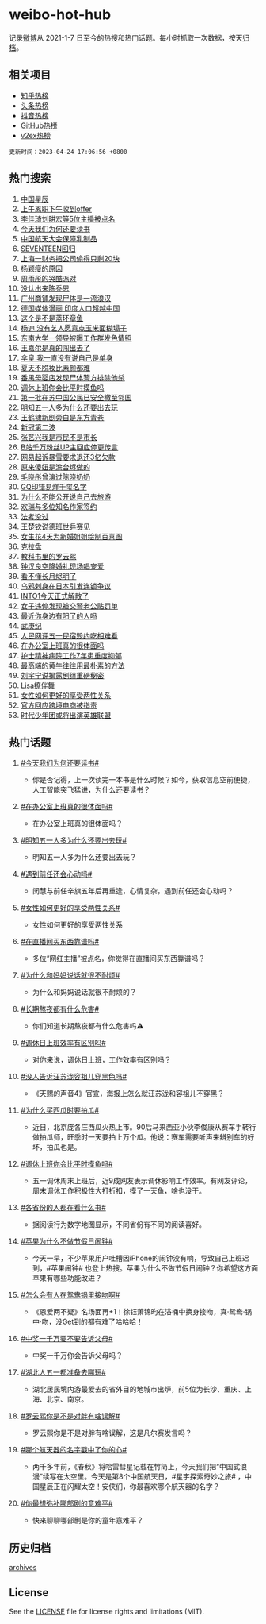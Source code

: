# weibo-hot-hub

记录[微博](https://www.weibo.com)从 2021-1-7 日至今的热搜和热门话题。每小时抓取一次数据，按天[归档](archives)。

## 相关项目

- [知乎热榜](https://github.com/lonnyzhang423/zhihu-hot-hub)
- [头条热榜](https://github.com/lonnyzhang423/toutiao-hot-hub)
- [抖音热榜](https://github.com/lonnyzhang423/douyin-hot-hub)
- [GitHub热榜](https://github.com/lonnyzhang423/github-hot-hub)
- [v2ex热榜](https://github.com/lonnyzhang423/v2ex-hot-hub)


`更新时间：2023-04-24 17:06:56 +0800`

## 热门搜索

1. [中国星辰](https://m.weibo.cn/search?containerid=100103type%3D1%26t%3D10%26q%3D%23%E4%B8%AD%E5%9B%BD%E6%98%9F%E8%BE%B0%23&stream_entry_id=51&isnewpage=1&extparam=seat%3D1%26pos%3D0%26stream_entry_id%3D51%26dgr%3D0%26c_type%3D51%26filter_type%3Drealtimehot%26cate%3D10103%26display_time%3D1682327214%26pre_seqid%3D1682327214914027230225&luicode=10000011&lfid=106003type%253D25%2526t%253D3%2526disable_hot%253D1%2526filter_type%253Drealtimehot)
1. [上午离职下午收到offer](https://m.weibo.cn/search?containerid=100103type%3D1%26t%3D10%26q%3D%23%E4%B8%8A%E5%8D%88%E7%A6%BB%E8%81%8C%E4%B8%8B%E5%8D%88%E6%94%B6%E5%88%B0offer%23&stream_entry_id=31&isnewpage=1&extparam=seat%3D1%26lcate%3D5001%26dgr%3D0%26c_type%3D31%26band_rank%3D1%26q%3D%2523%25E4%25B8%258A%25E5%258D%2588%25E7%25A6%25BB%25E8%2581%258C%25E4%25B8%258B%25E5%258D%2588%25E6%2594%25B6%25E5%2588%25B0offer%2523%26cate%3D5001%26realpos%3D1%26stream_entry_id%3D31%26pos%3D0%26filter_type%3Drealtimehot%26flag%3D1%26display_time%3D1682327214%26pre_seqid%3D1682327214914027230225&luicode=10000011&lfid=106003type%253D25%2526t%253D3%2526disable_hot%253D1%2526filter_type%253Drealtimehot)
1. [李佳琦刘畊宏等5位主播被点名](https://m.weibo.cn/search?containerid=100103type%3D1%26t%3D10%26q%3D%23%E6%9D%8E%E4%BD%B3%E7%90%A6%E5%88%98%E7%95%8A%E5%AE%8F%E7%AD%895%E4%BD%8D%E4%B8%BB%E6%92%AD%E8%A2%AB%E7%82%B9%E5%90%8D%23&stream_entry_id=31&isnewpage=1&extparam=seat%3D1%26lcate%3D5001%26dgr%3D0%26c_type%3D31%26band_rank%3D2%26q%3D%2523%25E6%259D%258E%25E4%25BD%25B3%25E7%2590%25A6%25E5%2588%2598%25E7%2595%258A%25E5%25AE%258F%25E7%25AD%25895%25E4%25BD%258D%25E4%25B8%25BB%25E6%2592%25AD%25E8%25A2%25AB%25E7%2582%25B9%25E5%2590%258D%2523%26cate%3D5001%26realpos%3D2%26stream_entry_id%3D31%26pos%3D1%26filter_type%3Drealtimehot%26flag%3D2%26display_time%3D1682327214%26pre_seqid%3D1682327214914027230225&luicode=10000011&lfid=106003type%253D25%2526t%253D3%2526disable_hot%253D1%2526filter_type%253Drealtimehot)
1. [今天我们为何还要读书](https://m.weibo.cn/search?containerid=100103type%3D1%26t%3D10%26q%3D%23%E4%BB%8A%E5%A4%A9%E6%88%91%E4%BB%AC%E4%B8%BA%E4%BD%95%E8%BF%98%E8%A6%81%E8%AF%BB%E4%B9%A6%23&stream_entry_id=31&isnewpage=1&extparam=seat%3D1%26lcate%3D5001%26dgr%3D0%26c_type%3D31%26band_rank%3D3%26q%3D%2523%25E4%25BB%258A%25E5%25A4%25A9%25E6%2588%2591%25E4%25BB%25AC%25E4%25B8%25BA%25E4%25BD%2595%25E8%25BF%2598%25E8%25A6%2581%25E8%25AF%25BB%25E4%25B9%25A6%2523%26cate%3D5001%26realpos%3D3%26stream_entry_id%3D31%26pos%3D2%26filter_type%3Drealtimehot%26flag%3D0%26display_time%3D1682327214%26pre_seqid%3D1682327214914027230225&luicode=10000011&lfid=106003type%253D25%2526t%253D3%2526disable_hot%253D1%2526filter_type%253Drealtimehot)
1. [中国航天大会保障乳制品](https://m.weibo.cn/search?containerid=100103type%3D1%26t%3D10%26q%3D%23%E4%B8%AD%E5%9B%BD%E8%88%AA%E5%A4%A9%E5%A4%A7%E4%BC%9A%E4%BF%9D%E9%9A%9C%E4%B9%B3%E5%88%B6%E5%93%81%23&stream_entry_id=31&isnewpage=1&extparam=seat%3D1%26lcate%3D5001%26dgr%3D0%26c_type%3D31%26band_rank%3D4%26q%3D%2523%25E4%25B8%25AD%25E5%259B%25BD%25E8%2588%25AA%25E5%25A4%25A9%25E5%25A4%25A7%25E4%25BC%259A%25E4%25BF%259D%25E9%259A%259C%25E4%25B9%25B3%25E5%2588%25B6%25E5%2593%2581%2523%26cate%3D5001%26topic_ad%3D1%26stream_entry_id%3D31%26adid%3D187319%26pos%3D3%26filter_type%3Drealtimehot%26display_time%3D1682327214%26pre_seqid%3D1682327214914027230225&luicode=10000011&lfid=106003type%253D25%2526t%253D3%2526disable_hot%253D1%2526filter_type%253Drealtimehot)
1. [SEVENTEEN回归](https://m.weibo.cn/search?containerid=100103type%3D1%26t%3D10%26q%3DSEVENTEEN%E5%9B%9E%E5%BD%92&stream_entry_id=31&isnewpage=1&extparam=seat%3D1%26lcate%3D5001%26dgr%3D0%26c_type%3D31%26band_rank%3D4%26q%3DSEVENTEEN%25E5%259B%259E%25E5%25BD%2592%26cate%3D5001%26realpos%3D4%26stream_entry_id%3D31%26pos%3D4%26filter_type%3Drealtimehot%26flag%3D1%26display_time%3D1682327214%26pre_seqid%3D1682327214914027230225&luicode=10000011&lfid=106003type%253D25%2526t%253D3%2526disable_hot%253D1%2526filter_type%253Drealtimehot)
1. [上海一财务把公司偷得只剩20块](https://m.weibo.cn/search?containerid=100103type%3D1%26t%3D10%26q%3D%23%E4%B8%8A%E6%B5%B7%E4%B8%80%E8%B4%A2%E5%8A%A1%E6%8A%8A%E5%85%AC%E5%8F%B8%E5%81%B7%E5%BE%97%E5%8F%AA%E5%89%A920%E5%9D%97%23&stream_entry_id=31&isnewpage=1&extparam=seat%3D1%26lcate%3D5001%26dgr%3D0%26c_type%3D31%26band_rank%3D5%26q%3D%2523%25E4%25B8%258A%25E6%25B5%25B7%25E4%25B8%2580%25E8%25B4%25A2%25E5%258A%25A1%25E6%258A%258A%25E5%2585%25AC%25E5%258F%25B8%25E5%2581%25B7%25E5%25BE%2597%25E5%258F%25AA%25E5%2589%25A920%25E5%259D%2597%2523%26cate%3D5001%26realpos%3D5%26stream_entry_id%3D31%26pos%3D5%26filter_type%3Drealtimehot%26flag%3D2%26display_time%3D1682327214%26pre_seqid%3D1682327214914027230225&luicode=10000011&lfid=106003type%253D25%2526t%253D3%2526disable_hot%253D1%2526filter_type%253Drealtimehot)
1. [杨颖瘦的原因](https://m.weibo.cn/search?containerid=100103type%3D1%26t%3D10%26q%3D%23%E6%9D%A8%E9%A2%96%E7%98%A6%E7%9A%84%E5%8E%9F%E5%9B%A0%23&stream_entry_id=31&isnewpage=1&extparam=seat%3D1%26lcate%3D5001%26dgr%3D0%26c_type%3D31%26band_rank%3D6%26q%3D%2523%25E6%259D%25A8%25E9%25A2%2596%25E7%2598%25A6%25E7%259A%2584%25E5%258E%259F%25E5%259B%25A0%2523%26cate%3D5001%26realpos%3D6%26stream_entry_id%3D31%26pos%3D6%26filter_type%3Drealtimehot%26flag%3D2%26display_time%3D1682327214%26pre_seqid%3D1682327214914027230225&luicode=10000011&lfid=106003type%253D25%2526t%253D3%2526disable_hot%253D1%2526filter_type%253Drealtimehot)
1. [周雨彤的哭酷派对](https://m.weibo.cn/search?containerid=100103type%3D1%26t%3D10%26q%3D%23%E5%91%A8%E9%9B%A8%E5%BD%A4%E7%9A%84%E5%93%AD%E9%85%B7%E6%B4%BE%E5%AF%B9%23&stream_entry_id=31&isnewpage=1&extparam=seat%3D1%26lcate%3D5001%26dgr%3D0%26c_type%3D31%26band_rank%3D7%26q%3D%2523%25E5%2591%25A8%25E9%259B%25A8%25E5%25BD%25A4%25E7%259A%2584%25E5%2593%25AD%25E9%2585%25B7%25E6%25B4%25BE%25E5%25AF%25B9%2523%26cate%3D5001%26topic_ad%3D1%26stream_entry_id%3D31%26adid%3D186550%26pos%3D7%26filter_type%3Drealtimehot%26display_time%3D1682327214%26pre_seqid%3D1682327214914027230225&luicode=10000011&lfid=106003type%253D25%2526t%253D3%2526disable_hot%253D1%2526filter_type%253Drealtimehot)
1. [没认出来陈乔恩](https://m.weibo.cn/search?containerid=100103type%3D1%26t%3D10%26q%3D%23%E6%B2%A1%E8%AE%A4%E5%87%BA%E6%9D%A5%E9%99%88%E4%B9%94%E6%81%A9%23&stream_entry_id=31&isnewpage=1&extparam=seat%3D1%26lcate%3D5001%26dgr%3D0%26c_type%3D31%26band_rank%3D7%26q%3D%2523%25E6%25B2%25A1%25E8%25AE%25A4%25E5%2587%25BA%25E6%259D%25A5%25E9%2599%2588%25E4%25B9%2594%25E6%2581%25A9%2523%26cate%3D5001%26realpos%3D7%26stream_entry_id%3D31%26pos%3D8%26filter_type%3Drealtimehot%26flag%3D2%26display_time%3D1682327214%26pre_seqid%3D1682327214914027230225&luicode=10000011&lfid=106003type%253D25%2526t%253D3%2526disable_hot%253D1%2526filter_type%253Drealtimehot)
1. [广州商铺发现尸体是一流浪汉](https://m.weibo.cn/search?containerid=100103type%3D1%26t%3D10%26q%3D%23%E5%B9%BF%E5%B7%9E%E5%95%86%E9%93%BA%E5%8F%91%E7%8E%B0%E5%B0%B8%E4%BD%93%E6%98%AF%E4%B8%80%E6%B5%81%E6%B5%AA%E6%B1%89%23&stream_entry_id=31&isnewpage=1&extparam=seat%3D1%26lcate%3D5001%26dgr%3D0%26c_type%3D31%26band_rank%3D8%26q%3D%2523%25E5%25B9%25BF%25E5%25B7%259E%25E5%2595%2586%25E9%2593%25BA%25E5%258F%2591%25E7%258E%25B0%25E5%25B0%25B8%25E4%25BD%2593%25E6%2598%25AF%25E4%25B8%2580%25E6%25B5%2581%25E6%25B5%25AA%25E6%25B1%2589%2523%26cate%3D5001%26realpos%3D8%26stream_entry_id%3D31%26pos%3D9%26filter_type%3Drealtimehot%26flag%3D0%26display_time%3D1682327214%26pre_seqid%3D1682327214914027230225&luicode=10000011&lfid=106003type%253D25%2526t%253D3%2526disable_hot%253D1%2526filter_type%253Drealtimehot)
1. [德国媒体漫画 印度人口超越中国](https://m.weibo.cn/search?containerid=100103type%3D1%26t%3D10%26q%3D%E5%BE%B7%E5%9B%BD%E5%AA%92%E4%BD%93%E6%BC%AB%E7%94%BB+%E5%8D%B0%E5%BA%A6%E4%BA%BA%E5%8F%A3%E8%B6%85%E8%B6%8A%E4%B8%AD%E5%9B%BD&stream_entry_id=31&isnewpage=1&extparam=seat%3D1%26lcate%3D5001%26dgr%3D0%26c_type%3D31%26band_rank%3D9%26q%3D%25E5%25BE%25B7%25E5%259B%25BD%25E5%25AA%2592%25E4%25BD%2593%25E6%25BC%25AB%25E7%2594%25BB%2520%25E5%258D%25B0%25E5%25BA%25A6%25E4%25BA%25BA%25E5%258F%25A3%25E8%25B6%2585%25E8%25B6%258A%25E4%25B8%25AD%25E5%259B%25BD%26cate%3D5001%26realpos%3D9%26stream_entry_id%3D31%26pos%3D10%26filter_type%3Drealtimehot%26flag%3D1%26display_time%3D1682327214%26pre_seqid%3D1682327214914027230225&luicode=10000011&lfid=106003type%253D25%2526t%253D3%2526disable_hot%253D1%2526filter_type%253Drealtimehot)
1. [这个是不是蓝环章鱼](https://m.weibo.cn/search?containerid=100103type%3D1%26t%3D10%26q%3D%E8%BF%99%E4%B8%AA%E6%98%AF%E4%B8%8D%E6%98%AF%E8%93%9D%E7%8E%AF%E7%AB%A0%E9%B1%BC&stream_entry_id=31&isnewpage=1&extparam=seat%3D1%26lcate%3D5001%26dgr%3D0%26c_type%3D31%26band_rank%3D10%26q%3D%25E8%25BF%2599%25E4%25B8%25AA%25E6%2598%25AF%25E4%25B8%258D%25E6%2598%25AF%25E8%2593%259D%25E7%258E%25AF%25E7%25AB%25A0%25E9%25B1%25BC%26cate%3D5001%26realpos%3D10%26stream_entry_id%3D31%26pos%3D11%26filter_type%3Drealtimehot%26flag%3D0%26display_time%3D1682327214%26pre_seqid%3D1682327214914027230225&luicode=10000011&lfid=106003type%253D25%2526t%253D3%2526disable_hot%253D1%2526filter_type%253Drealtimehot)
1. [杨迪 没有艺人愿意点玉米面糊塌子](https://m.weibo.cn/search?containerid=100103type%3D1%26t%3D10%26q%3D%E6%9D%A8%E8%BF%AA+%E6%B2%A1%E6%9C%89%E8%89%BA%E4%BA%BA%E6%84%BF%E6%84%8F%E7%82%B9%E7%8E%89%E7%B1%B3%E9%9D%A2%E7%B3%8A%E5%A1%8C%E5%AD%90&stream_entry_id=31&isnewpage=1&extparam=seat%3D1%26lcate%3D5001%26dgr%3D0%26c_type%3D31%26band_rank%3D11%26q%3D%25E6%259D%25A8%25E8%25BF%25AA%2520%25E6%25B2%25A1%25E6%259C%2589%25E8%2589%25BA%25E4%25BA%25BA%25E6%2584%25BF%25E6%2584%258F%25E7%2582%25B9%25E7%258E%2589%25E7%25B1%25B3%25E9%259D%25A2%25E7%25B3%258A%25E5%25A1%258C%25E5%25AD%2590%26cate%3D5001%26realpos%3D11%26stream_entry_id%3D31%26pos%3D12%26filter_type%3Drealtimehot%26flag%3D2%26display_time%3D1682327214%26pre_seqid%3D1682327214914027230225&luicode=10000011&lfid=106003type%253D25%2526t%253D3%2526disable_hot%253D1%2526filter_type%253Drealtimehot)
1. [东南大学一领导被曝工作群发色情照](https://m.weibo.cn/search?containerid=100103type%3D1%26t%3D10%26q%3D%23%E4%B8%9C%E5%8D%97%E5%A4%A7%E5%AD%A6%E4%B8%80%E9%A2%86%E5%AF%BC%E8%A2%AB%E6%9B%9D%E5%B7%A5%E4%BD%9C%E7%BE%A4%E5%8F%91%E8%89%B2%E6%83%85%E7%85%A7%23&stream_entry_id=31&isnewpage=1&extparam=seat%3D1%26lcate%3D5001%26dgr%3D0%26c_type%3D31%26band_rank%3D12%26q%3D%2523%25E4%25B8%259C%25E5%258D%2597%25E5%25A4%25A7%25E5%25AD%25A6%25E4%25B8%2580%25E9%25A2%2586%25E5%25AF%25BC%25E8%25A2%25AB%25E6%259B%259D%25E5%25B7%25A5%25E4%25BD%259C%25E7%25BE%25A4%25E5%258F%2591%25E8%2589%25B2%25E6%2583%2585%25E7%2585%25A7%2523%26cate%3D5001%26realpos%3D12%26stream_entry_id%3D31%26pos%3D13%26filter_type%3Drealtimehot%26flag%3D1%26display_time%3D1682327214%26pre_seqid%3D1682327214914027230225&luicode=10000011&lfid=106003type%253D25%2526t%253D3%2526disable_hot%253D1%2526filter_type%253Drealtimehot)
1. [王嘉尔是真的闯出去了](https://m.weibo.cn/search?containerid=100103type%3D1%26t%3D10%26q%3D%23%E7%8E%8B%E5%98%89%E5%B0%94%E6%98%AF%E7%9C%9F%E7%9A%84%E9%97%AF%E5%87%BA%E5%8E%BB%E4%BA%86%23&stream_entry_id=31&isnewpage=1&extparam=seat%3D1%26lcate%3D5001%26dgr%3D0%26c_type%3D31%26band_rank%3D13%26q%3D%2523%25E7%258E%258B%25E5%2598%2589%25E5%25B0%2594%25E6%2598%25AF%25E7%259C%259F%25E7%259A%2584%25E9%2597%25AF%25E5%2587%25BA%25E5%258E%25BB%25E4%25BA%2586%2523%26cate%3D5001%26realpos%3D13%26stream_entry_id%3D31%26pos%3D14%26filter_type%3Drealtimehot%26flag%3D0%26display_time%3D1682327214%26pre_seqid%3D1682327214914027230225&luicode=10000011&lfid=106003type%253D25%2526t%253D3%2526disable_hot%253D1%2526filter_type%253Drealtimehot)
1. [伞皇 我一直没有说自己是单身](https://m.weibo.cn/search?containerid=100103type%3D1%26t%3D10%26q%3D%E4%BC%9E%E7%9A%87+%E6%88%91%E4%B8%80%E7%9B%B4%E6%B2%A1%E6%9C%89%E8%AF%B4%E8%87%AA%E5%B7%B1%E6%98%AF%E5%8D%95%E8%BA%AB&stream_entry_id=31&isnewpage=1&extparam=seat%3D1%26lcate%3D5001%26dgr%3D0%26c_type%3D31%26band_rank%3D14%26q%3D%25E4%25BC%259E%25E7%259A%2587%2520%25E6%2588%2591%25E4%25B8%2580%25E7%259B%25B4%25E6%25B2%25A1%25E6%259C%2589%25E8%25AF%25B4%25E8%2587%25AA%25E5%25B7%25B1%25E6%2598%25AF%25E5%258D%2595%25E8%25BA%25AB%26cate%3D5001%26realpos%3D14%26stream_entry_id%3D31%26pos%3D15%26filter_type%3Drealtimehot%26flag%3D1%26display_time%3D1682327214%26pre_seqid%3D1682327214914027230225&luicode=10000011&lfid=106003type%253D25%2526t%253D3%2526disable_hot%253D1%2526filter_type%253Drealtimehot)
1. [夏天不脱妆比素颜都难](https://m.weibo.cn/search?containerid=100103type%3D1%26t%3D10%26q%3D%23%E5%A4%8F%E5%A4%A9%E4%B8%8D%E8%84%B1%E5%A6%86%E6%AF%94%E7%B4%A0%E9%A2%9C%E9%83%BD%E9%9A%BE%23&stream_entry_id=31&isnewpage=1&extparam=seat%3D1%26lcate%3D5001%26dgr%3D0%26c_type%3D31%26band_rank%3D15%26q%3D%2523%25E5%25A4%258F%25E5%25A4%25A9%25E4%25B8%258D%25E8%2584%25B1%25E5%25A6%2586%25E6%25AF%2594%25E7%25B4%25A0%25E9%25A2%259C%25E9%2583%25BD%25E9%259A%25BE%2523%26cate%3D5001%26realpos%3D15%26stream_entry_id%3D31%26adid%3D187400%26pos%3D16%26filter_type%3Drealtimehot%26flag%3D0%26display_time%3D1682327214%26pre_seqid%3D1682327214914027230225&luicode=10000011&lfid=106003type%253D25%2526t%253D3%2526disable_hot%253D1%2526filter_type%253Drealtimehot)
1. [番禺母婴店发现尸体警方排除他杀](https://m.weibo.cn/search?containerid=100103type%3D1%26t%3D10%26q%3D%23%E7%95%AA%E7%A6%BA%E6%AF%8D%E5%A9%B4%E5%BA%97%E5%8F%91%E7%8E%B0%E5%B0%B8%E4%BD%93%E8%AD%A6%E6%96%B9%E6%8E%92%E9%99%A4%E4%BB%96%E6%9D%80%23&stream_entry_id=31&isnewpage=1&extparam=seat%3D1%26lcate%3D5001%26dgr%3D0%26c_type%3D31%26band_rank%3D16%26q%3D%2523%25E7%2595%25AA%25E7%25A6%25BA%25E6%25AF%258D%25E5%25A9%25B4%25E5%25BA%2597%25E5%258F%2591%25E7%258E%25B0%25E5%25B0%25B8%25E4%25BD%2593%25E8%25AD%25A6%25E6%2596%25B9%25E6%258E%2592%25E9%2599%25A4%25E4%25BB%2596%25E6%259D%2580%2523%26cate%3D5001%26realpos%3D16%26stream_entry_id%3D31%26pos%3D17%26filter_type%3Drealtimehot%26flag%3D1%26display_time%3D1682327214%26pre_seqid%3D1682327214914027230225&luicode=10000011&lfid=106003type%253D25%2526t%253D3%2526disable_hot%253D1%2526filter_type%253Drealtimehot)
1. [调休上班你会比平时摸鱼吗](https://m.weibo.cn/search?containerid=100103type%3D1%26t%3D10%26q%3D%23%E8%B0%83%E4%BC%91%E4%B8%8A%E7%8F%AD%E4%BD%A0%E4%BC%9A%E6%AF%94%E5%B9%B3%E6%97%B6%E6%91%B8%E9%B1%BC%E5%90%97%23&stream_entry_id=31&isnewpage=1&extparam=seat%3D1%26lcate%3D5001%26dgr%3D0%26c_type%3D31%26band_rank%3D17%26q%3D%2523%25E8%25B0%2583%25E4%25BC%2591%25E4%25B8%258A%25E7%258F%25AD%25E4%25BD%25A0%25E4%25BC%259A%25E6%25AF%2594%25E5%25B9%25B3%25E6%2597%25B6%25E6%2591%25B8%25E9%25B1%25BC%25E5%2590%2597%2523%26cate%3D5001%26realpos%3D17%26stream_entry_id%3D31%26pos%3D18%26filter_type%3Drealtimehot%26flag%3D1%26display_time%3D1682327214%26pre_seqid%3D1682327214914027230225&luicode=10000011&lfid=106003type%253D25%2526t%253D3%2526disable_hot%253D1%2526filter_type%253Drealtimehot)
1. [第一批在苏中国公民已安全撤至邻国](https://m.weibo.cn/search?containerid=100103type%3D1%26t%3D10%26q%3D%23%E7%AC%AC%E4%B8%80%E6%89%B9%E5%9C%A8%E8%8B%8F%E4%B8%AD%E5%9B%BD%E5%85%AC%E6%B0%91%E5%B7%B2%E5%AE%89%E5%85%A8%E6%92%A4%E8%87%B3%E9%82%BB%E5%9B%BD%23&stream_entry_id=31&isnewpage=1&extparam=seat%3D1%26lcate%3D5001%26dgr%3D0%26c_type%3D31%26band_rank%3D18%26q%3D%2523%25E7%25AC%25AC%25E4%25B8%2580%25E6%2589%25B9%25E5%259C%25A8%25E8%258B%258F%25E4%25B8%25AD%25E5%259B%25BD%25E5%2585%25AC%25E6%25B0%2591%25E5%25B7%25B2%25E5%25AE%2589%25E5%2585%25A8%25E6%2592%25A4%25E8%2587%25B3%25E9%2582%25BB%25E5%259B%25BD%2523%26cate%3D5001%26realpos%3D18%26stream_entry_id%3D31%26pos%3D19%26filter_type%3Drealtimehot%26flag%3D1%26display_time%3D1682327214%26pre_seqid%3D1682327214914027230225&luicode=10000011&lfid=106003type%253D25%2526t%253D3%2526disable_hot%253D1%2526filter_type%253Drealtimehot)
1. [明知五一人多为什么还要出去玩](https://m.weibo.cn/search?containerid=100103type%3D1%26t%3D10%26q%3D%23%E6%98%8E%E7%9F%A5%E4%BA%94%E4%B8%80%E4%BA%BA%E5%A4%9A%E4%B8%BA%E4%BB%80%E4%B9%88%E8%BF%98%E8%A6%81%E5%87%BA%E5%8E%BB%E7%8E%A9%23&stream_entry_id=31&isnewpage=1&extparam=seat%3D1%26lcate%3D5001%26dgr%3D0%26c_type%3D31%26band_rank%3D19%26q%3D%2523%25E6%2598%258E%25E7%259F%25A5%25E4%25BA%2594%25E4%25B8%2580%25E4%25BA%25BA%25E5%25A4%259A%25E4%25B8%25BA%25E4%25BB%2580%25E4%25B9%2588%25E8%25BF%2598%25E8%25A6%2581%25E5%2587%25BA%25E5%258E%25BB%25E7%258E%25A9%2523%26cate%3D5001%26realpos%3D19%26stream_entry_id%3D31%26pos%3D20%26filter_type%3Drealtimehot%26flag%3D0%26display_time%3D1682327214%26pre_seqid%3D1682327214914027230225&luicode=10000011&lfid=106003type%253D25%2526t%253D3%2526disable_hot%253D1%2526filter_type%253Drealtimehot)
1. [王鹤棣新剧旁白是东方青苍](https://m.weibo.cn/search?containerid=100103type%3D1%26t%3D10%26q%3D%23%E7%8E%8B%E9%B9%A4%E6%A3%A3%E6%96%B0%E5%89%A7%E6%97%81%E7%99%BD%E6%98%AF%E4%B8%9C%E6%96%B9%E9%9D%92%E8%8B%8D%23&stream_entry_id=31&isnewpage=1&extparam=seat%3D1%26lcate%3D5001%26dgr%3D0%26c_type%3D31%26band_rank%3D20%26q%3D%2523%25E7%258E%258B%25E9%25B9%25A4%25E6%25A3%25A3%25E6%2596%25B0%25E5%2589%25A7%25E6%2597%2581%25E7%2599%25BD%25E6%2598%25AF%25E4%25B8%259C%25E6%2596%25B9%25E9%259D%2592%25E8%258B%258D%2523%26cate%3D5001%26realpos%3D20%26stream_entry_id%3D31%26pos%3D21%26filter_type%3Drealtimehot%26flag%3D0%26display_time%3D1682327214%26pre_seqid%3D1682327214914027230225&luicode=10000011&lfid=106003type%253D25%2526t%253D3%2526disable_hot%253D1%2526filter_type%253Drealtimehot)
1. [新冠第二波](https://m.weibo.cn/search?containerid=100103type%3D1%26t%3D10%26q%3D%E6%96%B0%E5%86%A0%E7%AC%AC%E4%BA%8C%E6%B3%A2&stream_entry_id=31&isnewpage=1&extparam=seat%3D1%26lcate%3D5001%26dgr%3D0%26c_type%3D31%26band_rank%3D21%26q%3D%25E6%2596%25B0%25E5%2586%25A0%25E7%25AC%25AC%25E4%25BA%258C%25E6%25B3%25A2%26cate%3D5001%26realpos%3D21%26stream_entry_id%3D31%26pos%3D22%26filter_type%3Drealtimehot%26flag%3D0%26display_time%3D1682327214%26pre_seqid%3D1682327214914027230225&luicode=10000011&lfid=106003type%253D25%2526t%253D3%2526disable_hot%253D1%2526filter_type%253Drealtimehot)
1. [张艺兴我是市民不是市长](https://m.weibo.cn/search?containerid=100103type%3D1%26t%3D10%26q%3D%23%E5%BC%A0%E8%89%BA%E5%85%B4%E6%88%91%E6%98%AF%E5%B8%82%E6%B0%91%E4%B8%8D%E6%98%AF%E5%B8%82%E9%95%BF%23&stream_entry_id=31&isnewpage=1&extparam=seat%3D1%26lcate%3D5001%26dgr%3D0%26c_type%3D31%26band_rank%3D22%26q%3D%2523%25E5%25BC%25A0%25E8%2589%25BA%25E5%2585%25B4%25E6%2588%2591%25E6%2598%25AF%25E5%25B8%2582%25E6%25B0%2591%25E4%25B8%258D%25E6%2598%25AF%25E5%25B8%2582%25E9%2595%25BF%2523%26cate%3D5001%26realpos%3D22%26stream_entry_id%3D31%26pos%3D23%26filter_type%3Drealtimehot%26flag%3D0%26display_time%3D1682327214%26pre_seqid%3D1682327214914027230225&luicode=10000011&lfid=106003type%253D25%2526t%253D3%2526disable_hot%253D1%2526filter_type%253Drealtimehot)
1. [B站千万粉丝UP主回应停更传言](https://m.weibo.cn/search?containerid=100103type%3D1%26t%3D10%26q%3D%23B%E7%AB%99%E5%8D%83%E4%B8%87%E7%B2%89%E4%B8%9DUP%E4%B8%BB%E5%9B%9E%E5%BA%94%E5%81%9C%E6%9B%B4%E4%BC%A0%E8%A8%80%23&stream_entry_id=31&isnewpage=1&extparam=seat%3D1%26lcate%3D5001%26dgr%3D0%26c_type%3D31%26band_rank%3D23%26q%3D%2523B%25E7%25AB%2599%25E5%258D%2583%25E4%25B8%2587%25E7%25B2%2589%25E4%25B8%259DUP%25E4%25B8%25BB%25E5%259B%259E%25E5%25BA%2594%25E5%2581%259C%25E6%259B%25B4%25E4%25BC%25A0%25E8%25A8%2580%2523%26cate%3D5001%26realpos%3D23%26stream_entry_id%3D31%26pos%3D24%26filter_type%3Drealtimehot%26flag%3D0%26display_time%3D1682327214%26pre_seqid%3D1682327214914027230225&luicode=10000011&lfid=106003type%253D25%2526t%253D3%2526disable_hot%253D1%2526filter_type%253Drealtimehot)
1. [网易起诉暴雪要求退还3亿欠款](https://m.weibo.cn/search?containerid=100103type%3D1%26t%3D10%26q%3D%23%E7%BD%91%E6%98%93%E8%B5%B7%E8%AF%89%E6%9A%B4%E9%9B%AA%E8%A6%81%E6%B1%82%E9%80%80%E8%BF%983%E4%BA%BF%E6%AC%A0%E6%AC%BE%23&stream_entry_id=31&isnewpage=1&extparam=seat%3D1%26lcate%3D5001%26dgr%3D0%26c_type%3D31%26band_rank%3D24%26q%3D%2523%25E7%25BD%2591%25E6%2598%2593%25E8%25B5%25B7%25E8%25AF%2589%25E6%259A%25B4%25E9%259B%25AA%25E8%25A6%2581%25E6%25B1%2582%25E9%2580%2580%25E8%25BF%25983%25E4%25BA%25BF%25E6%25AC%25A0%25E6%25AC%25BE%2523%26cate%3D5001%26realpos%3D24%26stream_entry_id%3D31%26pos%3D25%26filter_type%3Drealtimehot%26flag%3D0%26display_time%3D1682327214%26pre_seqid%3D1682327214914027230225&luicode=10000011&lfid=106003type%253D25%2526t%253D3%2526disable_hot%253D1%2526filter_type%253Drealtimehot)
1. [原来傻妞是澹台烬做的](https://m.weibo.cn/search?containerid=100103type%3D1%26t%3D10%26q%3D%23%E5%8E%9F%E6%9D%A5%E5%82%BB%E5%A6%9E%E6%98%AF%E6%BE%B9%E5%8F%B0%E7%83%AC%E5%81%9A%E7%9A%84%23&stream_entry_id=31&isnewpage=1&extparam=seat%3D1%26lcate%3D5001%26dgr%3D0%26c_type%3D31%26band_rank%3D25%26q%3D%2523%25E5%258E%259F%25E6%259D%25A5%25E5%2582%25BB%25E5%25A6%259E%25E6%2598%25AF%25E6%25BE%25B9%25E5%258F%25B0%25E7%2583%25AC%25E5%2581%259A%25E7%259A%2584%2523%26cate%3D5001%26realpos%3D25%26stream_entry_id%3D31%26pos%3D26%26filter_type%3Drealtimehot%26flag%3D1%26display_time%3D1682327214%26pre_seqid%3D1682327214914027230225&luicode=10000011&lfid=106003type%253D25%2526t%253D3%2526disable_hot%253D1%2526filter_type%253Drealtimehot)
1. [毛晓彤曾演过陈晓奶奶](https://m.weibo.cn/search?containerid=100103type%3D1%26t%3D10%26q%3D%23%E6%AF%9B%E6%99%93%E5%BD%A4%E6%9B%BE%E6%BC%94%E8%BF%87%E9%99%88%E6%99%93%E5%A5%B6%E5%A5%B6%23&stream_entry_id=31&isnewpage=1&extparam=seat%3D1%26lcate%3D5001%26dgr%3D0%26c_type%3D31%26band_rank%3D26%26q%3D%2523%25E6%25AF%259B%25E6%2599%2593%25E5%25BD%25A4%25E6%259B%25BE%25E6%25BC%2594%25E8%25BF%2587%25E9%2599%2588%25E6%2599%2593%25E5%25A5%25B6%25E5%25A5%25B6%2523%26cate%3D5001%26realpos%3D26%26stream_entry_id%3D31%26pos%3D27%26filter_type%3Drealtimehot%26flag%3D1%26display_time%3D1682327214%26pre_seqid%3D1682327214914027230225&luicode=10000011&lfid=106003type%253D25%2526t%253D3%2526disable_hot%253D1%2526filter_type%253Drealtimehot)
1. [GQ印错易烊千玺名字](https://m.weibo.cn/search?containerid=100103type%3D1%26t%3D10%26q%3D%23GQ%E5%8D%B0%E9%94%99%E6%98%93%E7%83%8A%E5%8D%83%E7%8E%BA%E5%90%8D%E5%AD%97%23&stream_entry_id=31&isnewpage=1&extparam=seat%3D1%26lcate%3D5001%26dgr%3D0%26c_type%3D31%26band_rank%3D27%26q%3D%2523GQ%25E5%258D%25B0%25E9%2594%2599%25E6%2598%2593%25E7%2583%258A%25E5%258D%2583%25E7%258E%25BA%25E5%2590%258D%25E5%25AD%2597%2523%26cate%3D5001%26realpos%3D27%26stream_entry_id%3D31%26pos%3D28%26filter_type%3Drealtimehot%26flag%3D0%26display_time%3D1682327214%26pre_seqid%3D1682327214914027230225&luicode=10000011&lfid=106003type%253D25%2526t%253D3%2526disable_hot%253D1%2526filter_type%253Drealtimehot)
1. [为什么不能公开说自己去旅游](https://m.weibo.cn/search?containerid=100103type%3D1%26t%3D10%26q%3D%23%E4%B8%BA%E4%BB%80%E4%B9%88%E4%B8%8D%E8%83%BD%E5%85%AC%E5%BC%80%E8%AF%B4%E8%87%AA%E5%B7%B1%E5%8E%BB%E6%97%85%E6%B8%B8%23&stream_entry_id=31&isnewpage=1&extparam=seat%3D1%26lcate%3D5001%26dgr%3D0%26c_type%3D31%26band_rank%3D28%26q%3D%2523%25E4%25B8%25BA%25E4%25BB%2580%25E4%25B9%2588%25E4%25B8%258D%25E8%2583%25BD%25E5%2585%25AC%25E5%25BC%2580%25E8%25AF%25B4%25E8%2587%25AA%25E5%25B7%25B1%25E5%258E%25BB%25E6%2597%2585%25E6%25B8%25B8%2523%26cate%3D5001%26realpos%3D28%26stream_entry_id%3D31%26pos%3D29%26filter_type%3Drealtimehot%26flag%3D1%26display_time%3D1682327214%26pre_seqid%3D1682327214914027230225&luicode=10000011&lfid=106003type%253D25%2526t%253D3%2526disable_hot%253D1%2526filter_type%253Drealtimehot)
1. [欢瑞与多位知名作家签约](https://m.weibo.cn/search?containerid=100103type%3D1%26t%3D10%26q%3D%23%E6%AC%A2%E7%91%9E%E4%B8%8E%E5%A4%9A%E4%BD%8D%E7%9F%A5%E5%90%8D%E4%BD%9C%E5%AE%B6%E7%AD%BE%E7%BA%A6%23&stream_entry_id=31&isnewpage=1&extparam=seat%3D1%26lcate%3D5001%26dgr%3D0%26c_type%3D31%26band_rank%3D29%26q%3D%2523%25E6%25AC%25A2%25E7%2591%259E%25E4%25B8%258E%25E5%25A4%259A%25E4%25BD%258D%25E7%259F%25A5%25E5%2590%258D%25E4%25BD%259C%25E5%25AE%25B6%25E7%25AD%25BE%25E7%25BA%25A6%2523%26cate%3D5001%26realpos%3D29%26stream_entry_id%3D31%26pos%3D30%26filter_type%3Drealtimehot%26flag%3D1%26display_time%3D1682327214%26pre_seqid%3D1682327214914027230225&luicode=10000011&lfid=106003type%253D25%2526t%253D3%2526disable_hot%253D1%2526filter_type%253Drealtimehot)
1. [法考没过](https://m.weibo.cn/search?containerid=100103type%3D1%26t%3D10%26q%3D%E6%B3%95%E8%80%83%E6%B2%A1%E8%BF%87&stream_entry_id=31&isnewpage=1&extparam=seat%3D1%26lcate%3D5001%26dgr%3D0%26c_type%3D31%26band_rank%3D30%26q%3D%25E6%25B3%2595%25E8%2580%2583%25E6%25B2%25A1%25E8%25BF%2587%26cate%3D5001%26realpos%3D30%26stream_entry_id%3D31%26pos%3D31%26filter_type%3Drealtimehot%26flag%3D0%26display_time%3D1682327214%26pre_seqid%3D1682327214914027230225&luicode=10000011&lfid=106003type%253D25%2526t%253D3%2526disable_hot%253D1%2526filter_type%253Drealtimehot)
1. [王楚钦说德班世乒赛见](https://m.weibo.cn/search?containerid=100103type%3D1%26t%3D10%26q%3D%23%E7%8E%8B%E6%A5%9A%E9%92%A6%E8%AF%B4%E5%BE%B7%E7%8F%AD%E4%B8%96%E4%B9%92%E8%B5%9B%E8%A7%81%23&stream_entry_id=31&isnewpage=1&extparam=seat%3D1%26lcate%3D5001%26dgr%3D0%26c_type%3D31%26band_rank%3D31%26q%3D%2523%25E7%258E%258B%25E6%25A5%259A%25E9%2592%25A6%25E8%25AF%25B4%25E5%25BE%25B7%25E7%258F%25AD%25E4%25B8%2596%25E4%25B9%2592%25E8%25B5%259B%25E8%25A7%2581%2523%26cate%3D5001%26realpos%3D31%26stream_entry_id%3D31%26pos%3D32%26filter_type%3Drealtimehot%26flag%3D1%26display_time%3D1682327214%26pre_seqid%3D1682327214914027230225&luicode=10000011&lfid=106003type%253D25%2526t%253D3%2526disable_hot%253D1%2526filter_type%253Drealtimehot)
1. [女生花4天为新婚姐姐绘制百喜图](https://m.weibo.cn/search?containerid=100103type%3D1%26t%3D10%26q%3D%23%E5%A5%B3%E7%94%9F%E8%8A%B14%E5%A4%A9%E4%B8%BA%E6%96%B0%E5%A9%9A%E5%A7%90%E5%A7%90%E7%BB%98%E5%88%B6%E7%99%BE%E5%96%9C%E5%9B%BE%23&stream_entry_id=31&isnewpage=1&extparam=seat%3D1%26lcate%3D5001%26dgr%3D0%26c_type%3D31%26band_rank%3D32%26q%3D%2523%25E5%25A5%25B3%25E7%2594%259F%25E8%258A%25B14%25E5%25A4%25A9%25E4%25B8%25BA%25E6%2596%25B0%25E5%25A9%259A%25E5%25A7%2590%25E5%25A7%2590%25E7%25BB%2598%25E5%2588%25B6%25E7%2599%25BE%25E5%2596%259C%25E5%259B%25BE%2523%26cate%3D5001%26realpos%3D32%26stream_entry_id%3D31%26pos%3D33%26filter_type%3Drealtimehot%26flag%3D1%26display_time%3D1682327214%26pre_seqid%3D1682327214914027230225&luicode=10000011&lfid=106003type%253D25%2526t%253D3%2526disable_hot%253D1%2526filter_type%253Drealtimehot)
1. [克拉盘](https://m.weibo.cn/search?containerid=100103type%3D1%26t%3D10%26q%3D%E5%85%8B%E6%8B%89%E7%9B%98&stream_entry_id=31&isnewpage=1&extparam=seat%3D1%26lcate%3D5001%26dgr%3D0%26c_type%3D31%26band_rank%3D33%26q%3D%25E5%2585%258B%25E6%258B%2589%25E7%259B%2598%26cate%3D5001%26realpos%3D33%26stream_entry_id%3D31%26pos%3D34%26filter_type%3Drealtimehot%26flag%3D1%26display_time%3D1682327214%26pre_seqid%3D1682327214914027230225&luicode=10000011&lfid=106003type%253D25%2526t%253D3%2526disable_hot%253D1%2526filter_type%253Drealtimehot)
1. [教科书里的罗云熙](https://m.weibo.cn/search?containerid=100103type%3D1%26t%3D10%26q%3D%23%E6%95%99%E7%A7%91%E4%B9%A6%E9%87%8C%E7%9A%84%E7%BD%97%E4%BA%91%E7%86%99%23&stream_entry_id=31&isnewpage=1&extparam=seat%3D1%26lcate%3D5001%26dgr%3D0%26c_type%3D31%26band_rank%3D34%26q%3D%2523%25E6%2595%2599%25E7%25A7%2591%25E4%25B9%25A6%25E9%2587%258C%25E7%259A%2584%25E7%25BD%2597%25E4%25BA%2591%25E7%2586%2599%2523%26cate%3D5001%26realpos%3D34%26stream_entry_id%3D31%26pos%3D35%26filter_type%3Drealtimehot%26flag%3D0%26display_time%3D1682327214%26pre_seqid%3D1682327214914027230225&luicode=10000011&lfid=106003type%253D25%2526t%253D3%2526disable_hot%253D1%2526filter_type%253Drealtimehot)
1. [钟汉良空降婚礼现场唱宠爱](https://m.weibo.cn/search?containerid=100103type%3D1%26t%3D10%26q%3D%23%E9%92%9F%E6%B1%89%E8%89%AF%E7%A9%BA%E9%99%8D%E5%A9%9A%E7%A4%BC%E7%8E%B0%E5%9C%BA%E5%94%B1%E5%AE%A0%E7%88%B1%23&stream_entry_id=31&isnewpage=1&extparam=seat%3D1%26lcate%3D5001%26dgr%3D0%26c_type%3D31%26band_rank%3D35%26q%3D%2523%25E9%2592%259F%25E6%25B1%2589%25E8%2589%25AF%25E7%25A9%25BA%25E9%2599%258D%25E5%25A9%259A%25E7%25A4%25BC%25E7%258E%25B0%25E5%259C%25BA%25E5%2594%25B1%25E5%25AE%25A0%25E7%2588%25B1%2523%26cate%3D5001%26realpos%3D35%26stream_entry_id%3D31%26pos%3D36%26filter_type%3Drealtimehot%26flag%3D1%26display_time%3D1682327214%26pre_seqid%3D1682327214914027230225&luicode=10000011&lfid=106003type%253D25%2526t%253D3%2526disable_hot%253D1%2526filter_type%253Drealtimehot)
1. [看不懂长月烬明了](https://m.weibo.cn/search?containerid=100103type%3D1%26t%3D10%26q%3D%23%E7%9C%8B%E4%B8%8D%E6%87%82%E9%95%BF%E6%9C%88%E7%83%AC%E6%98%8E%E4%BA%86%23&stream_entry_id=31&isnewpage=1&extparam=seat%3D1%26lcate%3D5001%26dgr%3D0%26c_type%3D31%26band_rank%3D36%26q%3D%2523%25E7%259C%258B%25E4%25B8%258D%25E6%2587%2582%25E9%2595%25BF%25E6%259C%2588%25E7%2583%25AC%25E6%2598%258E%25E4%25BA%2586%2523%26cate%3D5001%26realpos%3D36%26stream_entry_id%3D31%26pos%3D37%26filter_type%3Drealtimehot%26flag%3D0%26display_time%3D1682327214%26pre_seqid%3D1682327214914027230225&luicode=10000011&lfid=106003type%253D25%2526t%253D3%2526disable_hot%253D1%2526filter_type%253Drealtimehot)
1. [乌鸦刺身在日本引发连锁争议](https://m.weibo.cn/search?containerid=100103type%3D1%26t%3D10%26q%3D%23%E4%B9%8C%E9%B8%A6%E5%88%BA%E8%BA%AB%E5%9C%A8%E6%97%A5%E6%9C%AC%E5%BC%95%E5%8F%91%E8%BF%9E%E9%94%81%E4%BA%89%E8%AE%AE%23&stream_entry_id=31&isnewpage=1&extparam=seat%3D1%26lcate%3D5001%26dgr%3D0%26c_type%3D31%26band_rank%3D37%26q%3D%2523%25E4%25B9%258C%25E9%25B8%25A6%25E5%2588%25BA%25E8%25BA%25AB%25E5%259C%25A8%25E6%2597%25A5%25E6%259C%25AC%25E5%25BC%2595%25E5%258F%2591%25E8%25BF%259E%25E9%2594%2581%25E4%25BA%2589%25E8%25AE%25AE%2523%26cate%3D5001%26realpos%3D37%26stream_entry_id%3D31%26pos%3D38%26filter_type%3Drealtimehot%26flag%3D0%26display_time%3D1682327214%26pre_seqid%3D1682327214914027230225&luicode=10000011&lfid=106003type%253D25%2526t%253D3%2526disable_hot%253D1%2526filter_type%253Drealtimehot)
1. [INTO1今天正式解散了](https://m.weibo.cn/search?containerid=100103type%3D1%26t%3D10%26q%3D%23INTO1%E4%BB%8A%E5%A4%A9%E6%AD%A3%E5%BC%8F%E8%A7%A3%E6%95%A3%E4%BA%86%23&stream_entry_id=31&isnewpage=1&extparam=seat%3D1%26lcate%3D5001%26dgr%3D0%26c_type%3D31%26band_rank%3D38%26q%3D%2523INTO1%25E4%25BB%258A%25E5%25A4%25A9%25E6%25AD%25A3%25E5%25BC%258F%25E8%25A7%25A3%25E6%2595%25A3%25E4%25BA%2586%2523%26cate%3D5001%26realpos%3D38%26stream_entry_id%3D31%26pos%3D39%26filter_type%3Drealtimehot%26flag%3D0%26display_time%3D1682327214%26pre_seqid%3D1682327214914027230225&luicode=10000011&lfid=106003type%253D25%2526t%253D3%2526disable_hot%253D1%2526filter_type%253Drealtimehot)
1. [女子违停发现被交警老公贴罚单](https://m.weibo.cn/search?containerid=100103type%3D1%26t%3D10%26q%3D%23%E5%A5%B3%E5%AD%90%E8%BF%9D%E5%81%9C%E5%8F%91%E7%8E%B0%E8%A2%AB%E4%BA%A4%E8%AD%A6%E8%80%81%E5%85%AC%E8%B4%B4%E7%BD%9A%E5%8D%95%23&stream_entry_id=31&isnewpage=1&extparam=seat%3D1%26lcate%3D5001%26dgr%3D0%26c_type%3D31%26band_rank%3D39%26q%3D%2523%25E5%25A5%25B3%25E5%25AD%2590%25E8%25BF%259D%25E5%2581%259C%25E5%258F%2591%25E7%258E%25B0%25E8%25A2%25AB%25E4%25BA%25A4%25E8%25AD%25A6%25E8%2580%2581%25E5%2585%25AC%25E8%25B4%25B4%25E7%25BD%259A%25E5%258D%2595%2523%26cate%3D5001%26realpos%3D39%26stream_entry_id%3D31%26pos%3D40%26filter_type%3Drealtimehot%26flag%3D1%26display_time%3D1682327214%26pre_seqid%3D1682327214914027230225&luicode=10000011&lfid=106003type%253D25%2526t%253D3%2526disable_hot%253D1%2526filter_type%253Drealtimehot)
1. [最近你身边有阳了的人吗](https://m.weibo.cn/search?containerid=100103type%3D1%26t%3D10%26q%3D%23%E6%9C%80%E8%BF%91%E4%BD%A0%E8%BA%AB%E8%BE%B9%E6%9C%89%E9%98%B3%E4%BA%86%E7%9A%84%E4%BA%BA%E5%90%97%23&stream_entry_id=31&isnewpage=1&extparam=seat%3D1%26lcate%3D5001%26dgr%3D0%26c_type%3D31%26band_rank%3D40%26q%3D%2523%25E6%259C%2580%25E8%25BF%2591%25E4%25BD%25A0%25E8%25BA%25AB%25E8%25BE%25B9%25E6%259C%2589%25E9%2598%25B3%25E4%25BA%2586%25E7%259A%2584%25E4%25BA%25BA%25E5%2590%2597%2523%26cate%3D5001%26realpos%3D40%26stream_entry_id%3D31%26pos%3D41%26filter_type%3Drealtimehot%26flag%3D0%26display_time%3D1682327214%26pre_seqid%3D1682327214914027230225&luicode=10000011&lfid=106003type%253D25%2526t%253D3%2526disable_hot%253D1%2526filter_type%253Drealtimehot)
1. [武庚纪](https://m.weibo.cn/search?containerid=100103type%3D1%26t%3D10%26q%3D%E6%AD%A6%E5%BA%9A%E7%BA%AA&stream_entry_id=31&isnewpage=1&extparam=seat%3D1%26lcate%3D5001%26dgr%3D0%26c_type%3D31%26band_rank%3D41%26q%3D%25E6%25AD%25A6%25E5%25BA%259A%25E7%25BA%25AA%26cate%3D5001%26realpos%3D41%26stream_entry_id%3D31%26pos%3D42%26filter_type%3Drealtimehot%26flag%3D0%26display_time%3D1682327214%26pre_seqid%3D1682327214914027230225&luicode=10000011&lfid=106003type%253D25%2526t%253D3%2526disable_hot%253D1%2526filter_type%253Drealtimehot)
1. [人民网评五一民宿毁约吃相难看](https://m.weibo.cn/search?containerid=100103type%3D1%26t%3D10%26q%3D%23%E4%BA%BA%E6%B0%91%E7%BD%91%E8%AF%84%E4%BA%94%E4%B8%80%E6%B0%91%E5%AE%BF%E6%AF%81%E7%BA%A6%E5%90%83%E7%9B%B8%E9%9A%BE%E7%9C%8B%23&stream_entry_id=31&isnewpage=1&extparam=seat%3D1%26lcate%3D5001%26dgr%3D0%26c_type%3D31%26band_rank%3D42%26q%3D%2523%25E4%25BA%25BA%25E6%25B0%2591%25E7%25BD%2591%25E8%25AF%2584%25E4%25BA%2594%25E4%25B8%2580%25E6%25B0%2591%25E5%25AE%25BF%25E6%25AF%2581%25E7%25BA%25A6%25E5%2590%2583%25E7%259B%25B8%25E9%259A%25BE%25E7%259C%258B%2523%26cate%3D5001%26realpos%3D42%26stream_entry_id%3D31%26pos%3D43%26filter_type%3Drealtimehot%26flag%3D0%26display_time%3D1682327214%26pre_seqid%3D1682327214914027230225&luicode=10000011&lfid=106003type%253D25%2526t%253D3%2526disable_hot%253D1%2526filter_type%253Drealtimehot)
1. [在办公室上班真的很体面吗](https://m.weibo.cn/search?containerid=100103type%3D1%26t%3D10%26q%3D%23%E5%9C%A8%E5%8A%9E%E5%85%AC%E5%AE%A4%E4%B8%8A%E7%8F%AD%E7%9C%9F%E7%9A%84%E5%BE%88%E4%BD%93%E9%9D%A2%E5%90%97%23&stream_entry_id=31&isnewpage=1&extparam=seat%3D1%26lcate%3D5001%26dgr%3D0%26c_type%3D31%26band_rank%3D43%26q%3D%2523%25E5%259C%25A8%25E5%258A%259E%25E5%2585%25AC%25E5%25AE%25A4%25E4%25B8%258A%25E7%258F%25AD%25E7%259C%259F%25E7%259A%2584%25E5%25BE%2588%25E4%25BD%2593%25E9%259D%25A2%25E5%2590%2597%2523%26cate%3D5001%26realpos%3D43%26stream_entry_id%3D31%26pos%3D44%26filter_type%3Drealtimehot%26flag%3D0%26display_time%3D1682327214%26pre_seqid%3D1682327214914027230225&luicode=10000011&lfid=106003type%253D25%2526t%253D3%2526disable_hot%253D1%2526filter_type%253Drealtimehot)
1. [护士精神病院工作7年患重度抑郁](https://m.weibo.cn/search?containerid=100103type%3D1%26t%3D10%26q%3D%23%E6%8A%A4%E5%A3%AB%E7%B2%BE%E7%A5%9E%E7%97%85%E9%99%A2%E5%B7%A5%E4%BD%9C7%E5%B9%B4%E6%82%A3%E9%87%8D%E5%BA%A6%E6%8A%91%E9%83%81%23&stream_entry_id=31&isnewpage=1&extparam=seat%3D1%26lcate%3D5001%26dgr%3D0%26c_type%3D31%26band_rank%3D44%26q%3D%2523%25E6%258A%25A4%25E5%25A3%25AB%25E7%25B2%25BE%25E7%25A5%259E%25E7%2597%2585%25E9%2599%25A2%25E5%25B7%25A5%25E4%25BD%259C7%25E5%25B9%25B4%25E6%2582%25A3%25E9%2587%258D%25E5%25BA%25A6%25E6%258A%2591%25E9%2583%2581%2523%26cate%3D5001%26realpos%3D44%26stream_entry_id%3D31%26pos%3D45%26filter_type%3Drealtimehot%26flag%3D0%26display_time%3D1682327214%26pre_seqid%3D1682327214914027230225&luicode=10000011&lfid=106003type%253D25%2526t%253D3%2526disable_hot%253D1%2526filter_type%253Drealtimehot)
1. [最高端的黄牛往往用最朴素的方法](https://m.weibo.cn/search?containerid=100103type%3D1%26t%3D10%26q%3D%23%E6%9C%80%E9%AB%98%E7%AB%AF%E7%9A%84%E9%BB%84%E7%89%9B%E5%BE%80%E5%BE%80%E7%94%A8%E6%9C%80%E6%9C%B4%E7%B4%A0%E7%9A%84%E6%96%B9%E6%B3%95%23&stream_entry_id=31&isnewpage=1&extparam=seat%3D1%26lcate%3D5001%26dgr%3D0%26c_type%3D31%26band_rank%3D45%26q%3D%2523%25E6%259C%2580%25E9%25AB%2598%25E7%25AB%25AF%25E7%259A%2584%25E9%25BB%2584%25E7%2589%259B%25E5%25BE%2580%25E5%25BE%2580%25E7%2594%25A8%25E6%259C%2580%25E6%259C%25B4%25E7%25B4%25A0%25E7%259A%2584%25E6%2596%25B9%25E6%25B3%2595%2523%26cate%3D5001%26realpos%3D45%26stream_entry_id%3D31%26pos%3D46%26filter_type%3Drealtimehot%26flag%3D0%26display_time%3D1682327214%26pre_seqid%3D1682327214914027230225&luicode=10000011&lfid=106003type%253D25%2526t%253D3%2526disable_hot%253D1%2526filter_type%253Drealtimehot)
1. [刘宇宁说揭露剧组重磅秘密](https://m.weibo.cn/search?containerid=100103type%3D1%26t%3D10%26q%3D%23%E5%88%98%E5%AE%87%E5%AE%81%E8%AF%B4%E6%8F%AD%E9%9C%B2%E5%89%A7%E7%BB%84%E9%87%8D%E7%A3%85%E7%A7%98%E5%AF%86%23&stream_entry_id=31&isnewpage=1&extparam=seat%3D1%26lcate%3D5001%26dgr%3D0%26c_type%3D31%26band_rank%3D46%26q%3D%2523%25E5%2588%2598%25E5%25AE%2587%25E5%25AE%2581%25E8%25AF%25B4%25E6%258F%25AD%25E9%259C%25B2%25E5%2589%25A7%25E7%25BB%2584%25E9%2587%258D%25E7%25A3%2585%25E7%25A7%2598%25E5%25AF%2586%2523%26cate%3D5001%26realpos%3D46%26stream_entry_id%3D31%26pos%3D47%26filter_type%3Drealtimehot%26flag%3D1%26display_time%3D1682327214%26pre_seqid%3D1682327214914027230225&luicode=10000011&lfid=106003type%253D25%2526t%253D3%2526disable_hot%253D1%2526filter_type%253Drealtimehot)
1. [Lisa撩伴舞](https://m.weibo.cn/search?containerid=100103type%3D1%26t%3D10%26q%3D%23Lisa%E6%92%A9%E4%BC%B4%E8%88%9E%23&stream_entry_id=31&isnewpage=1&extparam=seat%3D1%26lcate%3D5001%26dgr%3D0%26c_type%3D31%26band_rank%3D47%26q%3D%2523Lisa%25E6%2592%25A9%25E4%25BC%25B4%25E8%2588%259E%2523%26cate%3D5001%26realpos%3D47%26stream_entry_id%3D31%26pos%3D48%26filter_type%3Drealtimehot%26flag%3D0%26display_time%3D1682327214%26pre_seqid%3D1682327214914027230225&luicode=10000011&lfid=106003type%253D25%2526t%253D3%2526disable_hot%253D1%2526filter_type%253Drealtimehot)
1. [女性如何更好的享受两性关系](https://m.weibo.cn/search?containerid=100103type%3D1%26t%3D10%26q%3D%23%E5%A5%B3%E6%80%A7%E5%A6%82%E4%BD%95%E6%9B%B4%E5%A5%BD%E7%9A%84%E4%BA%AB%E5%8F%97%E4%B8%A4%E6%80%A7%E5%85%B3%E7%B3%BB%23&stream_entry_id=31&isnewpage=1&extparam=seat%3D1%26lcate%3D5001%26dgr%3D0%26c_type%3D31%26band_rank%3D48%26q%3D%2523%25E5%25A5%25B3%25E6%2580%25A7%25E5%25A6%2582%25E4%25BD%2595%25E6%259B%25B4%25E5%25A5%25BD%25E7%259A%2584%25E4%25BA%25AB%25E5%258F%2597%25E4%25B8%25A4%25E6%2580%25A7%25E5%2585%25B3%25E7%25B3%25BB%2523%26cate%3D5001%26realpos%3D48%26stream_entry_id%3D31%26pos%3D49%26filter_type%3Drealtimehot%26flag%3D0%26display_time%3D1682327214%26pre_seqid%3D1682327214914027230225&luicode=10000011&lfid=106003type%253D25%2526t%253D3%2526disable_hot%253D1%2526filter_type%253Drealtimehot)
1. [官方回应跨境电商被指责](https://m.weibo.cn/search?containerid=100103type%3D1%26t%3D10%26q%3D%23%E5%AE%98%E6%96%B9%E5%9B%9E%E5%BA%94%E8%B7%A8%E5%A2%83%E7%94%B5%E5%95%86%E8%A2%AB%E6%8C%87%E8%B4%A3%23&stream_entry_id=31&isnewpage=1&extparam=seat%3D1%26lcate%3D5001%26dgr%3D0%26c_type%3D31%26band_rank%3D49%26q%3D%2523%25E5%25AE%2598%25E6%2596%25B9%25E5%259B%259E%25E5%25BA%2594%25E8%25B7%25A8%25E5%25A2%2583%25E7%2594%25B5%25E5%2595%2586%25E8%25A2%25AB%25E6%258C%2587%25E8%25B4%25A3%2523%26cate%3D5001%26realpos%3D49%26stream_entry_id%3D31%26adid%3D187457%26pos%3D50%26filter_type%3Drealtimehot%26flag%3D0%26display_time%3D1682327214%26pre_seqid%3D1682327214914027230225&luicode=10000011&lfid=106003type%253D25%2526t%253D3%2526disable_hot%253D1%2526filter_type%253Drealtimehot)
1. [时代少年团或将出演英雄联盟](https://m.weibo.cn/search?containerid=100103type%3D1%26t%3D10%26q%3D%23%E6%97%B6%E4%BB%A3%E5%B0%91%E5%B9%B4%E5%9B%A2%E6%88%96%E5%B0%86%E5%87%BA%E6%BC%94%E8%8B%B1%E9%9B%84%E8%81%94%E7%9B%9F%23&stream_entry_id=31&isnewpage=1&extparam=seat%3D1%26lcate%3D5001%26dgr%3D0%26c_type%3D31%26band_rank%3D50%26q%3D%2523%25E6%2597%25B6%25E4%25BB%25A3%25E5%25B0%2591%25E5%25B9%25B4%25E5%259B%25A2%25E6%2588%2596%25E5%25B0%2586%25E5%2587%25BA%25E6%25BC%2594%25E8%258B%25B1%25E9%259B%2584%25E8%2581%2594%25E7%259B%259F%2523%26cate%3D5001%26realpos%3D50%26stream_entry_id%3D31%26pos%3D51%26filter_type%3Drealtimehot%26flag%3D0%26display_time%3D1682327214%26pre_seqid%3D1682327214914027230225&luicode=10000011&lfid=106003type%253D25%2526t%253D3%2526disable_hot%253D1%2526filter_type%253Drealtimehot)

## 热门话题

1. [#今天我们为何还要读书#](https://m.weibo.cn/search?containerid=231522type%3D1%26t%3D10%26q%3D%23%E4%BB%8A%E5%A4%A9%E6%88%91%E4%BB%AC%E4%B8%BA%E4%BD%95%E8%BF%98%E8%A6%81%E8%AF%BB%E4%B9%A6%23&stream_entry_id=128&isnewpage=1&extparam=seat%3D1%26lcate%3D5004%26cate%3D5004%26unitid%3D1682241127723%26pos%3D1-0-0%26c_type%3D128%26dgr%3D0%26display_time%3D1682327216%26pre_seqid%3D168232721613103241019&luicode=10000011&lfid=231648_-_4)
    - 你是否记得，上一次读完一本书是什么时候？如今，获取信息空前便捷，人工智能突飞猛进，为什么还要读书？

1. [#在办公室上班真的很体面吗#](https://m.weibo.cn/search?containerid=231522type%3D1%26t%3D10%26q%3D%23%E5%9C%A8%E5%8A%9E%E5%85%AC%E5%AE%A4%E4%B8%8A%E7%8F%AD%E7%9C%9F%E7%9A%84%E5%BE%88%E4%BD%93%E9%9D%A2%E5%90%97%23&stream_entry_id=128&isnewpage=1&extparam=seat%3D1%26lcate%3D5004%26cate%3D5004%26unitid%3D1682306854105%26pos%3D1-0-1%26c_type%3D128%26dgr%3D0%26display_time%3D1682327216%26pre_seqid%3D168232721613103241019&luicode=10000011&lfid=231648_-_4)
    - 在办公室上班真的很体面吗？

1. [#明知五一人多为什么还要出去玩#](https://m.weibo.cn/search?containerid=231522type%3D1%26t%3D10%26q%3D%23%E6%98%8E%E7%9F%A5%E4%BA%94%E4%B8%80%E4%BA%BA%E5%A4%9A%E4%B8%BA%E4%BB%80%E4%B9%88%E8%BF%98%E8%A6%81%E5%87%BA%E5%8E%BB%E7%8E%A9%23&stream_entry_id=128&isnewpage=1&extparam=seat%3D1%26lcate%3D5004%26cate%3D5004%26unitid%3D1682309257837%26pos%3D1-0-2%26c_type%3D128%26dgr%3D0%26display_time%3D1682327216%26pre_seqid%3D168232721613103241019&luicode=10000011&lfid=231648_-_4)
    - 明知五一人多为什么还要出去玩？

1. [#遇到前任还会心动吗#](https://m.weibo.cn/search?containerid=231522type%3D1%26t%3D10%26q%3D%23%E9%81%87%E5%88%B0%E5%89%8D%E4%BB%BB%E8%BF%98%E4%BC%9A%E5%BF%83%E5%8A%A8%E5%90%97%23&stream_entry_id=128&isnewpage=1&extparam=seat%3D1%26lcate%3D5004%26cate%3D5004%26unitid%3D1682312572268%26pos%3D1-0-3%26c_type%3D128%26dgr%3D0%26display_time%3D1682327216%26pre_seqid%3D168232721613103241019&luicode=10000011&lfid=231648_-_4)
    - 闵慧与前任辛旗五年后再重逢，心情复杂，遇到前任还会心动吗？

1. [#女性如何更好的享受两性关系#](https://m.weibo.cn/search?containerid=231522type%3D1%26t%3D10%26q%3D%23%E5%A5%B3%E6%80%A7%E5%A6%82%E4%BD%95%E6%9B%B4%E5%A5%BD%E7%9A%84%E4%BA%AB%E5%8F%97%E4%B8%A4%E6%80%A7%E5%85%B3%E7%B3%BB%23&stream_entry_id=128&isnewpage=1&extparam=seat%3D1%26lcate%3D5004%26cate%3D5004%26unitid%3D1682310754186%26pos%3D1-0-4%26c_type%3D128%26dgr%3D0%26display_time%3D1682327216%26pre_seqid%3D168232721613103241019&luicode=10000011&lfid=231648_-_4)
    - 女性如何更好的享受两性关系

1. [#在直播间买东西靠谱吗#](https://m.weibo.cn/search?containerid=231522type%3D1%26t%3D10%26q%3D%23%E5%9C%A8%E7%9B%B4%E6%92%AD%E9%97%B4%E4%B9%B0%E4%B8%9C%E8%A5%BF%E9%9D%A0%E8%B0%B1%E5%90%97%23&stream_entry_id=128&isnewpage=1&extparam=seat%3D1%26lcate%3D5004%26cate%3D5004%26unitid%3D1682319778401%26pos%3D1-0-5%26c_type%3D128%26dgr%3D0%26display_time%3D1682327216%26pre_seqid%3D168232721613103241019&luicode=10000011&lfid=231648_-_4)
    - 多位“网红主播”被点名，你觉得在直播间买东西靠谱吗？

1. [#为什么和妈妈说话就很不耐烦#](https://m.weibo.cn/search?containerid=231522type%3D1%26t%3D10%26q%3D%23%E4%B8%BA%E4%BB%80%E4%B9%88%E5%92%8C%E5%A6%88%E5%A6%88%E8%AF%B4%E8%AF%9D%E5%B0%B1%E5%BE%88%E4%B8%8D%E8%80%90%E7%83%A6%23&stream_entry_id=128&isnewpage=1&extparam=seat%3D1%26lcate%3D5004%26cate%3D5004%26unitid%3D1682308640681%26pos%3D1-0-6%26c_type%3D128%26dgr%3D0%26display_time%3D1682327216%26pre_seqid%3D168232721613103241019&luicode=10000011&lfid=231648_-_4)
    - 为什么和妈妈说话就很不耐烦的？

1. [#长期熬夜都有什么危害#](https://m.weibo.cn/search?containerid=231522type%3D1%26t%3D10%26q%3D%23%E9%95%BF%E6%9C%9F%E7%86%AC%E5%A4%9C%E9%83%BD%E6%9C%89%E4%BB%80%E4%B9%88%E5%8D%B1%E5%AE%B3%23&stream_entry_id=128&isnewpage=1&extparam=seat%3D1%26lcate%3D5004%26cate%3D5004%26unitid%3D1682253439587%26pos%3D1-0-7%26c_type%3D128%26dgr%3D0%26display_time%3D1682327216%26pre_seqid%3D168232721613103241019&luicode=10000011&lfid=231648_-_4)
    - 你们知道长期熬夜都有什么危害吗⚠️

1. [#调休日上班效率有区别吗#](https://m.weibo.cn/search?containerid=231522type%3D1%26t%3D10%26q%3D%23%E8%B0%83%E4%BC%91%E6%97%A5%E4%B8%8A%E7%8F%AD%E6%95%88%E7%8E%87%E6%9C%89%E5%8C%BA%E5%88%AB%E5%90%97%23&stream_entry_id=128&isnewpage=1&extparam=seat%3D1%26lcate%3D5004%26cate%3D5004%26unitid%3D1682227926303%26pos%3D1-0-8%26c_type%3D128%26dgr%3D0%26display_time%3D1682327216%26pre_seqid%3D168232721613103241019&luicode=10000011&lfid=231648_-_4)
    - 对你来说，调休日上班，工作效率有区别吗？

1. [#没人告诉汪苏泷容祖儿穿黑色吗#](https://m.weibo.cn/search?containerid=231522type%3D1%26t%3D10%26q%3D%23%E6%B2%A1%E4%BA%BA%E5%91%8A%E8%AF%89%E6%B1%AA%E8%8B%8F%E6%B3%B7%E5%AE%B9%E7%A5%96%E5%84%BF%E7%A9%BF%E9%BB%91%E8%89%B2%E5%90%97%23&stream_entry_id=128&isnewpage=1&extparam=seat%3D1%26lcate%3D5004%26cate%3D5004%26unitid%3D1682312887747%26pos%3D1-0-9%26c_type%3D128%26dgr%3D0%26display_time%3D1682327216%26pre_seqid%3D168232721613103241019&luicode=10000011&lfid=231648_-_4)
    - 《天赐的声音4》官宣，海报上怎么就汪苏泷和容祖儿不穿黑？

1. [#为什么买西瓜时要拍瓜#](https://m.weibo.cn/search?containerid=231522type%3D1%26t%3D10%26q%3D%23%E4%B8%BA%E4%BB%80%E4%B9%88%E4%B9%B0%E8%A5%BF%E7%93%9C%E6%97%B6%E8%A6%81%E6%8B%8D%E7%93%9C%23&stream_entry_id=128&isnewpage=1&extparam=seat%3D1%26lcate%3D5004%26cate%3D5004%26unitid%3D1682323090447%26pos%3D1-0-10%26c_type%3D128%26dgr%3D0%26display_time%3D1682327216%26pre_seqid%3D168232721613103241019&luicode=10000011&lfid=231648_-_4)
    - 近日，北京庞各庄西瓜火热上市。90后马来西亚小伙李俊康从赛车手转行做拍瓜师，旺季时一天要拍上万个瓜。他说：赛车需要听声来辨别车的好坏，拍瓜也是。

1. [#调休上班你会比平时摸鱼吗#](https://m.weibo.cn/search?containerid=231522type%3D1%26t%3D10%26q%3D%23%E8%B0%83%E4%BC%91%E4%B8%8A%E7%8F%AD%E4%BD%A0%E4%BC%9A%E6%AF%94%E5%B9%B3%E6%97%B6%E6%91%B8%E9%B1%BC%E5%90%97%23&stream_entry_id=128&isnewpage=1&extparam=seat%3D1%26lcate%3D5004%26cate%3D5004%26unitid%3D1682322767488%26pos%3D1-0-11%26c_type%3D128%26dgr%3D0%26display_time%3D1682327216%26pre_seqid%3D168232721613103241019&luicode=10000011&lfid=231648_-_4)
    - 五一调休周末上班后，近9成网友表示调休影响工作效率。有网友评论，周末调休工作积极性大打折扣，摸了一天鱼，啥也没干。

1. [#各省份的人都在看什么书#](https://m.weibo.cn/search?containerid=231522type%3D1%26t%3D10%26q%3D%23%E5%90%84%E7%9C%81%E4%BB%BD%E7%9A%84%E4%BA%BA%E9%83%BD%E5%9C%A8%E7%9C%8B%E4%BB%80%E4%B9%88%E4%B9%A6%23&stream_entry_id=128&isnewpage=1&extparam=seat%3D1%26lcate%3D5004%26cate%3D5004%26unitid%3D1682324871283%26pos%3D1-0-12%26c_type%3D128%26dgr%3D0%26display_time%3D1682327216%26pre_seqid%3D168232721613103241019&luicode=10000011&lfid=231648_-_4)
    - 据阅读行为数字地图显示，不同省份有不同的阅读喜好。

1. [#苹果为什么不做节假日闹钟#](https://m.weibo.cn/search?containerid=231522type%3D1%26t%3D10%26q%3D%23%E8%8B%B9%E6%9E%9C%E4%B8%BA%E4%BB%80%E4%B9%88%E4%B8%8D%E5%81%9A%E8%8A%82%E5%81%87%E6%97%A5%E9%97%B9%E9%92%9F%23&stream_entry_id=128&isnewpage=1&extparam=seat%3D1%26lcate%3D5004%26cate%3D5004%26unitid%3D1682235736503%26pos%3D1-0-13%26c_type%3D128%26dgr%3D0%26display_time%3D1682327216%26pre_seqid%3D168232721613103241019&luicode=10000011&lfid=231648_-_4)
    - 今天一早，不少苹果用户吐槽因iPhone的闹钟没有响，导致自己上班迟到，#苹果闹钟# 也登上热搜。苹果为什么不做节假日闹钟？你希望这方面苹果有哪些功能改进？

1. [#怎么会有人在鸳鸯锅里接吻啊#](https://m.weibo.cn/search?containerid=231522type%3D1%26t%3D10%26q%3D%23%E6%80%8E%E4%B9%88%E4%BC%9A%E6%9C%89%E4%BA%BA%E5%9C%A8%E9%B8%B3%E9%B8%AF%E9%94%85%E9%87%8C%E6%8E%A5%E5%90%BB%E5%95%8A%23&stream_entry_id=128&isnewpage=1&extparam=seat%3D1%26lcate%3D5004%26cate%3D5004%26unitid%3D1682315846450%26pos%3D1-0-14%26c_type%3D128%26dgr%3D0%26display_time%3D1682327216%26pre_seqid%3D168232721613103241019&luicode=10000011&lfid=231648_-_4)
    - 《恩爱两不疑》名场面再+1！徐钰萧锦昀在浴桶中换身接吻，真·鸳鸯·锅中·吻，没Get到的都有难了哈哈哈！

1. [#中奖一千万要不要告诉父母#](https://m.weibo.cn/search?containerid=231522type%3D1%26t%3D10%26q%3D%23%E4%B8%AD%E5%A5%96%E4%B8%80%E5%8D%83%E4%B8%87%E8%A6%81%E4%B8%8D%E8%A6%81%E5%91%8A%E8%AF%89%E7%88%B6%E6%AF%8D%23&stream_entry_id=128&isnewpage=1&extparam=seat%3D1%26lcate%3D5004%26cate%3D5004%26unitid%3D1682214726822%26pos%3D1-0-15%26c_type%3D128%26dgr%3D0%26display_time%3D1682327216%26pre_seqid%3D168232721613103241019&luicode=10000011&lfid=231648_-_4)
    - 中奖一千万你会告诉父母吗？

1. [#湖北人五一都准备去哪玩#](https://m.weibo.cn/search?containerid=231522type%3D1%26t%3D10%26q%3D%23%E6%B9%96%E5%8C%97%E4%BA%BA%E4%BA%94%E4%B8%80%E9%83%BD%E5%87%86%E5%A4%87%E5%8E%BB%E5%93%AA%E7%8E%A9%23&stream_entry_id=128&isnewpage=1&extparam=seat%3D1%26lcate%3D5004%26cate%3D5004%26unitid%3D1682239028120%26pos%3D1-0-16%26c_type%3D128%26dgr%3D0%26display_time%3D1682327216%26pre_seqid%3D168232721613103241019&luicode=10000011&lfid=231648_-_4)
    - 湖北居民境内游最爱去的省外目的地城市出炉，前5位为长沙、重庆、上海、北京、南京。

1. [#罗云熙你是不是对胖有啥误解#](https://m.weibo.cn/search?containerid=231522type%3D1%26t%3D10%26q%3D%23%E7%BD%97%E4%BA%91%E7%86%99%E4%BD%A0%E6%98%AF%E4%B8%8D%E6%98%AF%E5%AF%B9%E8%83%96%E6%9C%89%E5%95%A5%E8%AF%AF%E8%A7%A3%23&stream_entry_id=128&isnewpage=1&extparam=seat%3D1%26lcate%3D5004%26cate%3D5004%26unitid%3D1682227338434%26pos%3D1-0-17%26c_type%3D128%26dgr%3D0%26display_time%3D1682327216%26pre_seqid%3D168232721613103241019&luicode=10000011&lfid=231648_-_4)
    - 罗云熙你是不是对胖有啥误解，这是凡尔赛发言吗？

1. [#哪个航天器的名字戳中了你的心#](https://m.weibo.cn/search?containerid=231522type%3D1%26t%3D10%26q%3D%23%E5%93%AA%E4%B8%AA%E8%88%AA%E5%A4%A9%E5%99%A8%E7%9A%84%E5%90%8D%E5%AD%97%E6%88%B3%E4%B8%AD%E4%BA%86%E4%BD%A0%E7%9A%84%E5%BF%83%23&stream_entry_id=128&isnewpage=1&extparam=seat%3D1%26lcate%3D5004%26cate%3D5004%26unitid%3D1682323086178%26pos%3D1-0-18%26c_type%3D128%26dgr%3D0%26display_time%3D1682327216%26pre_seqid%3D168232721613103241019&luicode=10000011&lfid=231648_-_4)
    - 两千多年前，《春秋》将哈雷彗星记载在竹简上，今天我们把“中国式浪漫”续写在太空里。今天是第8个中国航天日，#星宇探索奇妙之旅# ，中国星辰正在闪耀太空！安侠们，你最喜欢哪个航天器的名字？

1. [#你最想弥补哪部剧的意难平#](https://m.weibo.cn/search?containerid=231522type%3D1%26t%3D10%26q%3D%23%E4%BD%A0%E6%9C%80%E6%83%B3%E5%BC%A5%E8%A1%A5%E5%93%AA%E9%83%A8%E5%89%A7%E7%9A%84%E6%84%8F%E9%9A%BE%E5%B9%B3%23&stream_entry_id=128&isnewpage=1&extparam=seat%3D1%26lcate%3D5004%26cate%3D5004%26unitid%3D1682322171223%26pos%3D1-0-19%26c_type%3D128%26dgr%3D0%26display_time%3D1682327216%26pre_seqid%3D168232721613103241019&luicode=10000011&lfid=231648_-_4)
    - 快来聊聊哪部剧是你的童年意难平？


## 历史归档

[archives](archives)

## License

See the [LICENSE](LICENSE) file for license rights and limitations (MIT).
